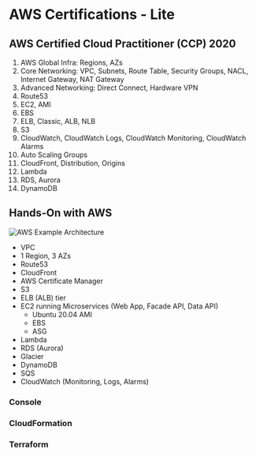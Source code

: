 # AWS Certifications - Lite

## AWS Certified Cloud Practitioner (CCP) 2020
1. AWS Global Infra: Regions, AZs
2. Core Networking: VPC, Subnets, Route Table, Security Groups, NACL, Internet Gateway, NAT Gateway
3. Advanced Networking: Direct Connect, Hardware VPN
4. Route53
5. EC2, AMI
6. EBS
7. ELB, Classic, ALB, NLB
8. S3
9. CloudWatch, CloudWatch Logs, CloudWatch Monitoring, CloudWatch Alarms
10. Auto Scaling Groups
11. CloudFront, Distribution, Origins
12. Lambda
13. RDS, Aurora
14. DynamoDB

## Hands-On with AWS
![AWS Example Architecture](https://us-east-1-anand-files.s3.amazonaws.com/aws-example-architecture.jpg)

- VPC
- 1 Region, 3 AZs
- Route53
- CloudFront
- AWS Certificate Manager
- S3
- ELB (ALB) tier
- EC2 running Microservices (Web App, Facade API, Data API)
  + Ubuntu 20.04 AMI
  + EBS
  + ASG
- Lambda
- RDS (Aurora)
- Glacier
- DynamoDB
- SQS
- CloudWatch (Monitoring, Logs, Alarms)

### Console

### CloudFormation

### Terraform

